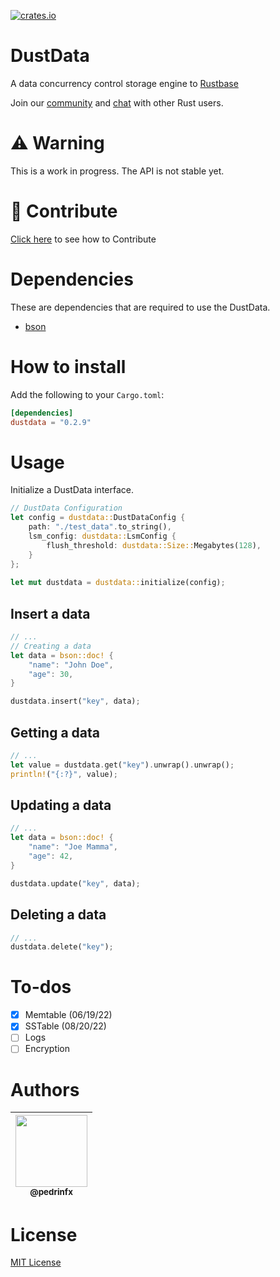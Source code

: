 [![crates.io](https://img.shields.io/crates/v/dustdata?color=EA4342&style=flat-square)](https://crates.io/crates/dustdata)


# DustData
A data concurrency control storage engine to [Rustbase](https://github.com/rustbase/rustbase)

Join our [community](https://discord.gg/m5ZzWPumbd) and [chat](https://discord.gg/m5ZzWPumbd) with other Rust users.

# ⚠️ Warning 
This is a work in progress. The API is not stable yet.

# 🔗 Contribute
[Click here](./CONTRIBUTING.md) to see how to Contribute

# Dependencies
These are dependencies that are required to use the DustData.
 - [bson](https://crates.io/crates/bson)

# How to install
Add the following to your `Cargo.toml`:
```toml
[dependencies]
dustdata = "0.2.9"
```

# Usage
Initialize a DustData interface.
```rust
// DustData Configuration
let config = dustdata::DustDataConfig {
    path: "./test_data".to_string(),
    lsm_config: dustdata::LsmConfig {
        flush_threshold: dustdata::Size::Megabytes(128),
    }
};
        
let mut dustdata = dustdata::initialize(config);
```

## Insert a data
```rust
// ...
// Creating a data
let data = bson::doc! {
    "name": "John Doe",
    "age": 30,
}

dustdata.insert("key", data);
```

## Getting a data
```rust
// ...
let value = dustdata.get("key").unwrap().unwrap();
println!("{:?}", value);
```

## Updating a data
```rust
// ...
let data = bson::doc! {
    "name": "Joe Mamma",
    "age": 42,
}

dustdata.update("key", data);
```

## Deleting a data
```rust
// ...
dustdata.delete("key");
```

# To-dos
 - [x] Memtable (06/19/22)
 - [x] SSTable (08/20/22)
 - [ ] Logs
 - [ ] Encryption

# Authors
<div align="center">

| [<img src="https://github.com/pedrinfx.png?size=115" width=115><br><sub>@pedrinfx</sub>](https://github.com/pedrinfx) |
| :-------------------------------------------------------------------------------------------------------------------: |
</div>

# License
[MIT License](./LICENSE)